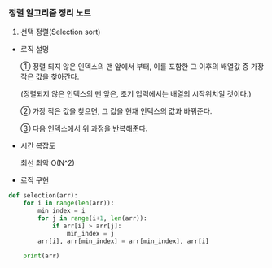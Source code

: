 ### 정렬 알고리즘 정리 노트

1. 선택 정렬(Selection sort)

- 로직 설명
  
    ① 정렬 되지 않은 인덱스의 맨 앞에서 부터, 이를 포함한 그 이후의 배열값 중 가장 작은 값을 찾아간다.

    (정렬되지 않은 인덱스의 맨 앞은, 초기 입력에서는 배열의 시작위치일 것이다.)

    ② 가장 작은 값을 찾으면, 그 값을 현재 인덱스의 값과 바꿔준다.

    ③ 다음 인덱스에서 위 과정을 반복해준다.

- 시간 복잡도

    최선 최악 O(N^2)

- 로직 구현

```python
def selection(arr):
    for i in range(len(arr)):
        min_index = i
        for j in range(i+1, len(arr)):
            if arr[i] > arr[j]:
            	min_index = j
        arr[i], arr[min_index] = arr[min_index], arr[i]
        
    print(arr)
```

